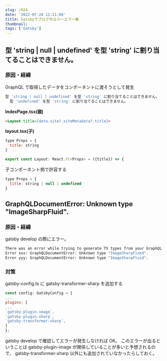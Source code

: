 ```yaml
---
slug: /924
date: '2022-07-24 11:11:06'
title: Gatsbyでブログ作る⑤〜エラー集
thumbnail:
tags: ['Gatsby']
---
```

## 型 'string | null | undefined' を型 'string' に割り当てることはできません。

### 原因・経緯

GraphQL で取得したデータをコンポーネントに渡そうとして発生

```sh
型 'string | null | undefined' を型 'string' に割り当てることはできません。
  型 'undefined' を型 'string' に割り当てることはできません。
```

**IndexPage.tsx(親)**

```html
<Layout title={data.site?.siteMetadata?.title}>
```

**layout.tsx(子)**

```javascript
type Props = {
  title: string
}

export const Layout: React.FC<Props> = ({title}) => {
```


子コンポーネント側で許容する

```javascript
type Props = {
  title: string | null | undefined
}
```

## GraphQLDocumentError: Unknown type "ImageSharpFluid".

### 原因・経緯

gatsby develop の際にエラー。

```sh
There was an error while trying to generate TS types from your GraphQL queries:
Error xxx: GraphQLDocumentError: Unknown type "ImageSharpFixed".
Error yyy: GraphQLDocumentError: Unknown type "ImageSharpFluid".
```

### 対策

 gatsby-config.ts に gatsby-transformer-sharp を追加する

```javascript
const config: GatsbyConfig = {
...
plugins: [
...
`gatsby-plugin-image`,
`gatsby-plugin-sharp`,
`gatsby-transformer-sharp`,
]
};
```

gatsby develop で確認してエラーが発生しなければ OK。
このエラーが出るということは gatsby-plugin-image が関係していることが多いと予想されるので、 gatsby-transformer-sharp 以外にも追加されていなかったらしておく。
